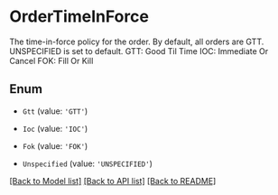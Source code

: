 # OrderTimeInForce

The time-in-force policy for the order. By default, all orders are GTT. UNSPECIFIED is set to default.  GTT: Good Til Time  IOC: Immediate Or Cancel  FOK: Fill Or Kill     

## Enum

* `Gtt` (value: `'GTT'`)

* `Ioc` (value: `'IOC'`)

* `Fok` (value: `'FOK'`)

* `Unspecified` (value: `'UNSPECIFIED'`)

[[Back to Model list]](../README.md#documentation-for-models) [[Back to API list]](../README.md#documentation-for-api-endpoints) [[Back to README]](../README.md)
